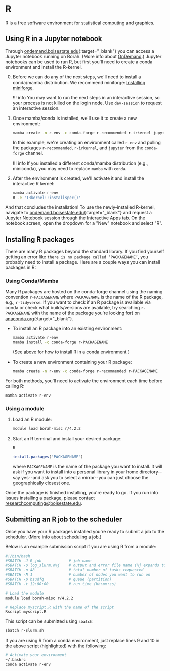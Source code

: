 # R

R is a free software environment for statistical computing and graphics.

## Using R in a Jupyter notebook

Through [ondemand.boisestate.edu](https://ondemand.boisestate.edu){:target="_blank"} you can access a Jupyter notebook running on Borah.
(More info about [OnDemand](../open_ondemand.md).)
Jupyter notebooks can be used to run R, but first you'll need to create a conda environment and install the R-kernel.

0. Before we can do any of the next steps, we'll need to install a conda/mamba distribution. We recommend miniforge: [Installing miniforge](conda.md#installing-condamamba).

    !!! info
        You may want to run the next steps in an interactive session, so your process is not killed on the login node. Use `dev-session` to request an interactive session.

1. Once mamba/conda is installed, we'll use it to create a new environment:
    ```bash
    mamba create -n r-env -c conda-forge r-recommended r-irkernel jupyter
    ```
    In this example, we're creating an environment called `r-env` and pulling the packages `r-recommended`, `r-irkernel`, and `jupyter` from the `conda-forge` channel.

    !!! info
        If you installed a different conda/mamba distribution (e.g., miniconda), you may need to replace `mamba` with `conda`.

2. After the environment is created, we'll activate it and install the interactive R kernel:
    ```bash
    mamba activate r-env
    R -e 'IRkernel::installspec()'
    ```

And that concludes the installation!
To use the newly-installed R-kernel, navigate to [ondemand.boisestate.edu](https://ondemand.boisestate.edu){:target="_blank"} and request a Jupyter Notebook session through the Interactive Apps tab.
On the notebook screen, open the dropdown for a "New" notebook and select "R".

## Installing R packages

There are many R packages beyond the standard library.
If you find yourself getting an error like `there is no package called ‘PACKAGENAME’`, you probably need to install a package.
Here are a couple ways you can install packages in R:

### Using Conda/Mamba
Many R packages are hosted on the conda-forge channel using the naming
convention `r-PACKAGENAME` where `PACKAGENAME` is the name of the R package, e.g., `r-tidyverse`.
If you want to check if an R package is available via conda or check what
builds/versions are available, try searching `r-PACKAGENAME` with the name of the package you're looking for) on [anaconda.org](https://anaconda.org){:target="_blank"}.

- To install an R package into an existing environment:
    ```bash
    mamba activate r-env
    mamba install -c conda-forge r-PACKAGENAME
    ```
    (See [above](#using-r-in-a-jupyter-notebook) for how to install R in a conda environment.)

- To create a new environment containing your R package:
    ```bash
    mamba create -n r-env -c conda-forge r-recommended r-PACKAGENAME
    ```

For both methods, you'll need to activate the environment each time before
calling R:
```bash
mamba activate r-env
```

### Using a module
1. Load an R module:
    ```bash
    module load borah-misc r/4.2.2
    ```
2. Start an R terminal and install your desired package:
    ```bash
    R
    ```
    ```r
    install.packages("PACKAGENAME")
    ```
    where `PACKAGENAME` is the name of the package you want to install.
    It will ask if you want to install into a personal library in your home directory--say yes--and ask you to select a mirror--you can just choose the geographically closest one.

Once the package is finished installing, you're ready to go.
If you run into issues installing a package, please contact [researchcomputing@boisestate.edu](mailto:researchccomputing@boisestate.edu).

## Submitting an R job to the scheduler

Once you have your R packages installed you're ready to submit a job to the scheduler.
(More info about [scheduling a job](../scheduling.md).)

Below is an example submission script if you are using R from a module:

```bash title="r-slurm.sh" linenums="1" hl_lines="9 10"
#!/bin/bash
#SBATCH -J R_job       		# job name
#SBATCH -o log_slurm.o%j    # output and error file name (%j expands to jobID)
#SBATCH -n 48 			    # total number of tasks requested
#SBATCH -N 1 			    # number of nodes you want to run on
#SBATCH -p bsudfq			# queue (partition)
#SBATCH -t 12:00:00 		# run time (hh:mm:ss)

# Load the module
module load borah-misc r/4.2.2

# Replace myscript.R with the name of the script
Rscript myscript.R
```

This script can be submitted using `sbatch`:
```bash
sbatch r-slurm.sh
```

If you are using R from a conda environment, just replace lines 9 and 10 in the above script (highlighted) with the following:

```bash title="r-slurm.sh" linenums="9"
# Activate your environment
~/.bashrc
conda activate r-env
```
